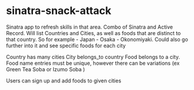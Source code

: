 # sinatra-snack-attack
Sinatra app to refresh skills in that area. Combo of Sinatra and Active Record.
Will list Countries and Cities, as well as foods that are distinct to that country. So for example - Japan - Osaka - Okonomiyaki. Could also go further into it and see specific foods for each city

Country has many cities
City belongs_to country
Food belongs to a city. Food name entries must be unique, however there can be variations (ex Green Tea Soba or Izumo Soba )

Users can sign up and add foods to given cities
